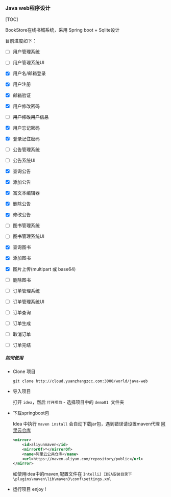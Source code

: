 ### Java web程序设计

[TOC]



BookStore在线书城系统，采用 Spring boot + Sqlite设计

目前进度如下：

- [ ] 用户管理系统

- [ ] 用户管理系统UI

- [x] 用户名/邮箱登录

- [x] 用户注册

- [x] 邮箱验证

- [x] 用户修改密码

- [ ] <del>用户修改用户信息</del>

- [x] 用户忘记密码

- [x] 登录记住密码

- [ ] 公告管理系统

- [ ] 公告系统UI

- [x] 查询公告

- [x] 添加公告

- [x] 富文本编辑器

- [x] 删除公告

- [x] 修改公告

- [ ] 图书管理系统

- [ ] 图书管理系统UI

- [x] 查询图书

- [x] 添加图书

- [x] 图片上传(multipart 或 base64)

- [ ] 删除图书

- [ ] 订单管理系统

- [ ] 订单管理系统UI

- [ ] 订单查询

- [ ] 订单生成

- [ ] 取消订单

- [ ] 订单完结

  

##### 如何使用

+ Clone 项目

  `git clone http://cloud.yuanzhangzcc.com:3000/world/java-web`

+ 导入项目

  打开 `idea`，然后 `打开项目` - 选择项目中的 `demo01 `文件夹

+ 下载springboot包

  Idea 中执行 `maven install` 会自动下载jar包，遇到错误请设置maven代理  [阿里云仓库](<https://help.aliyun.com/document_detail/102512.html?spm=a2c40.aliyun_maven_repo.0.0.36183054oA3kNQ>)

  ```xml
  <mirror>
      <id>aliyunmaven</id>
      <mirrorOf>*</mirrorOf>
      <name>阿里云公共仓库</name>
      <url>https://maven.aliyun.com/repository/public</url>
  </mirror>
  ```

  如使用idea中的maven,配置文件在 `IntelliJ IDEA安装目录下\plugins\maven\lib\maven3\conf\settings.xml`

+ 运行项目
enjoy !
